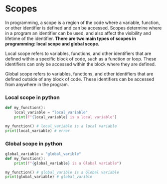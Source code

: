# Scopes

In programming, a scope is a region of the code where a variable, function, or other identifier is defined and can be accessed. Scopes determine where in a program an identifier can be used, and also affect the visibility and lifetime of the identifier.
<strong>
There are two main types of scopes in programming: local scope and global scope.
</strong>

Local scope refers to variables, functions, and other identifiers that are defined within a specific block of code, such as a function or loop. 
These identifiers can only be accessed within the block where they are defined. 

Global scope refers to variables, functions, and other identifiers that are defined outside of any block of code. 
These identifiers can be accessed from anywhere in the program.


### Local scope in python

```python
def my_function():
    local_variable = "local_variable"
    print(F"{local_variable} is a local variable")

my_function() # local_variable is a local variable
print(local_variable) # error
```


### Global scope in python

```python
global_variable = "global_varible"
def my_function():
    print(f"{global_variable} is a Global variable")

my_function() # global_varible is a Global variable
print(global_variable) # global_varible
```